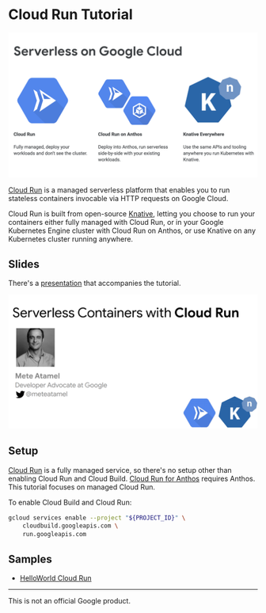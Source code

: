 # Cloud Run Tutorial

![Serverless on Google Cloud](docs/images/serverless-on-google-cloud.png)

[Cloud Run](https://cloud.google.com/run/) is a managed serverless platform that enables you to run stateless containers invocable via HTTP requests on Google Cloud.

Cloud Run is built from open-source [Knative](https://knative.dev/), letting you choose to run your containers either fully managed with Cloud Run, or in your Google Kubernetes Engine cluster with Cloud Run on Anthos, or use Knative on any Kubernetes cluster running anywhere.

## Slides
There's a [presentation](https://speakerdeck.com/meteatamel/serverless-containers-with-cloud-run) that accompanies the tutorial.

[![Serverless with Cloud Run](./docs/images/serverless-containers-with-cloud-run.png)](https://speakerdeck.com/meteatamel/serverless-containers-with-cloud-run)

## Setup

[Cloud Run](https://cloud.google.com/run/) is a fully managed service, so there's no setup other than enabling Cloud Run and Cloud Build. [Cloud Run for Anthos](https://cloud.google.com/run/docs/quickstarts/prebuilt-deploy-gke) requires Anthos. This tutorial focuses on managed Cloud Run. 

To enable Cloud Build and Cloud Run:

```sh
gcloud services enable --project "${PROJECT_ID}" \
    cloudbuild.googleapis.com \
    run.googleapis.com
```

## Samples

* [HelloWorld Cloud Run](docs/helloworldcloudrun.md)

-------

This is not an official Google product.
